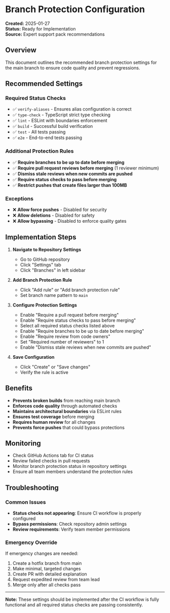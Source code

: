# Branch Protection Configuration

**Created:** 2025-01-27  
**Status:** Ready for Implementation  
**Source:** Expert support pack recommendations

## Overview

This document outlines the recommended branch protection settings for the main branch to ensure code quality and prevent regressions.

## Recommended Settings

### Required Status Checks
- ✅ `verify-aliases` - Ensures alias configuration is correct
- ✅ `type-check` - TypeScript strict type checking
- ✅ `lint` - ESLint with boundaries enforcement
- ✅ `build` - Successful build verification
- ✅ `test` - All tests passing
- ✅ `e2e` - End-to-end tests passing

### Additional Protection Rules
- ✅ **Require branches to be up to date before merging**
- ✅ **Require pull request reviews before merging** (1 reviewer minimum)
- ✅ **Dismiss stale reviews when new commits are pushed**
- ✅ **Require status checks to pass before merging**
- ✅ **Restrict pushes that create files larger than 100MB**

### Exceptions
- ❌ **Allow force pushes** - Disabled for security
- ❌ **Allow deletions** - Disabled for safety
- ❌ **Allow bypassing** - Disabled to enforce quality gates

## Implementation Steps

1. **Navigate to Repository Settings**
   - Go to GitHub repository
   - Click "Settings" tab
   - Click "Branches" in left sidebar

2. **Add Branch Protection Rule**
   - Click "Add rule" or "Add branch protection rule"
   - Set branch name pattern to `main`

3. **Configure Protection Settings**
   - Enable "Require a pull request before merging"
   - Enable "Require status checks to pass before merging"
   - Select all required status checks listed above
   - Enable "Require branches to be up to date before merging"
   - Enable "Require review from code owners"
   - Set "Required number of reviewers" to 1
   - Enable "Dismiss stale reviews when new commits are pushed"

4. **Save Configuration**
   - Click "Create" or "Save changes"
   - Verify the rule is active

## Benefits

- **Prevents broken builds** from reaching main branch
- **Enforces code quality** through automated checks
- **Maintains architectural boundaries** via ESLint rules
- **Ensures test coverage** before merging
- **Requires human review** for all changes
- **Prevents force pushes** that could bypass protections

## Monitoring

- Check GitHub Actions tab for CI status
- Review failed checks in pull requests
- Monitor branch protection status in repository settings
- Ensure all team members understand the protection rules

## Troubleshooting

### Common Issues
- **Status checks not appearing**: Ensure CI workflow is properly configured
- **Bypass permissions**: Check repository admin settings
- **Review requirements**: Verify team member permissions

### Emergency Override
If emergency changes are needed:
1. Create a hotfix branch from main
2. Make minimal, targeted changes
3. Create PR with detailed explanation
4. Request expedited review from team lead
5. Merge only after all checks pass

---

**Note:** These settings should be implemented after the CI workflow is fully functional and all required status checks are passing consistently.






